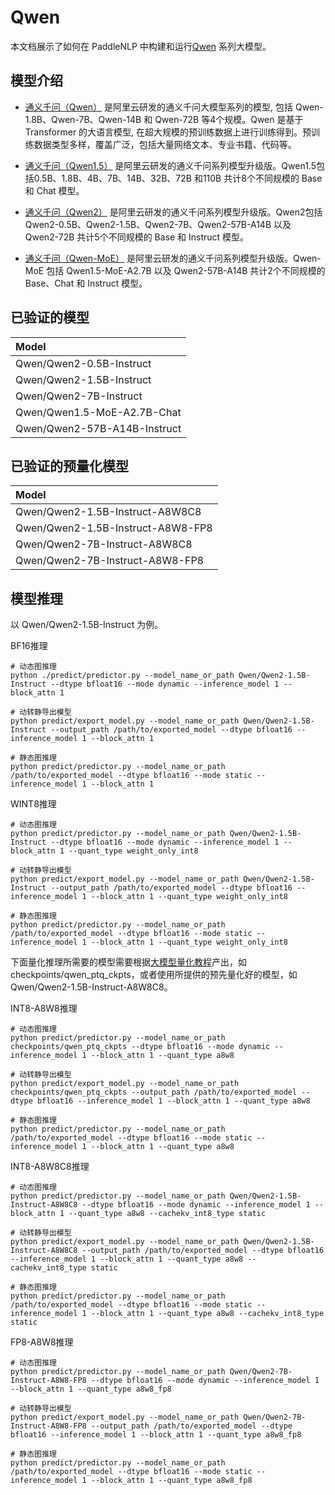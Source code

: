 # Qwen

本文档展示了如何在 PaddleNLP 中构建和运行[Qwen](https://huggingface.co/Qwen) 系列大模型。

## 模型介绍

* [通义千问（Qwen）](https://arxiv.org/abs/2205.01068) 是阿里云研发的通义千问大模型系列的模型, 包括 Qwen-1.8B、Qwen-7B、Qwen-14B 和 Qwen-72B 等4个规模。Qwen 是基于 Transformer 的大语言模型, 在超大规模的预训练数据上进行训练得到。预训练数据类型多样，覆盖广泛，包括大量网络文本、专业书籍、代码等。

* [通义千问（Qwen1.5）](https://qwenlm.github.io/blog/qwen1.5/) 是阿里云研发的通义千问系列模型升级版。Qwen1.5包括0.5B、1.8B、4B、7B、14B、32B、72B 和110B 共计8个不同规模的 Base 和 Chat 模型。

* [通义千问（Qwen2）](https://qwenlm.github.io/blog/qwen2/) 是阿里云研发的通义千问系列模型升级版。Qwen2包括 Qwen2-0.5B、Qwen2-1.5B、Qwen2-7B、Qwen2-57B-A14B 以及 Qwen2-72B 共计5个不同规模的 Base 和 Instruct 模型。

* [通义千问（Qwen-MoE）](https://qwenlm.github.io/blog/qwen2/) 是阿里云研发的通义千问系列模型升级版。Qwen-MoE 包括 Qwen1.5-MoE-A2.7B 以及 Qwen2-57B-A14B 共计2个不同规模的 Base、Chat 和 Instruct 模型。

## 已验证的模型

|Model|
|:-|
|Qwen/Qwen2-0.5B-Instruct|
|Qwen/Qwen2-1.5B-Instruct|
|Qwen/Qwen2-7B-Instruct|
|Qwen/Qwen1.5-MoE-A2.7B-Chat|
|Qwen/Qwen2-57B-A14B-Instruct|

## 已验证的预量化模型

|Model|
|:-|
|Qwen/Qwen2-1.5B-Instruct-A8W8C8|
|Qwen/Qwen2-1.5B-Instruct-A8W8-FP8|
|Qwen/Qwen2-7B-Instruct-A8W8C8|
|Qwen/Qwen2-7B-Instruct-A8W8-FP8|

## 模型推理

以 Qwen/Qwen2-1.5B-Instruct 为例。

BF16推理

```shell
# 动态图推理
python ./predict/predictor.py --model_name_or_path Qwen/Qwen2-1.5B-Instruct --dtype bfloat16 --mode dynamic --inference_model 1 --block_attn 1

# 动转静导出模型
python predict/export_model.py --model_name_or_path Qwen/Qwen2-1.5B-Instruct --output_path /path/to/exported_model --dtype bfloat16 --inference_model 1 --block_attn 1

# 静态图推理
python predict/predictor.py --model_name_or_path /path/to/exported_model --dtype bfloat16 --mode static --inference_model 1 --block_attn 1

```

WINT8推理

```shell
# 动态图推理
python predict/predictor.py --model_name_or_path Qwen/Qwen2-1.5B-Instruct --dtype bfloat16 --mode dynamic --inference_model 1 --block_attn 1 --quant_type weight_only_int8

# 动转静导出模型
python predict/export_model.py --model_name_or_path Qwen/Qwen2-1.5B-Instruct --output_path /path/to/exported_model --dtype bfloat16 --inference_model 1 --block_attn 1 --quant_type weight_only_int8

# 静态图推理
python predict/predictor.py --model_name_or_path /path/to/exported_model --dtype bfloat16 --mode static --inference_model 1 --block_attn 1 --quant_type weight_only_int8
```

下面量化推理所需要的模型需要根据[大模型量化教程](../quantization.md)产出，如 checkpoints/qwen_ptq_ckpts，或者使用所提供的预先量化好的模型，如 Qwen/Qwen2-1.5B-Instruct-A8W8C8。

INT8-A8W8推理

```shell
# 动态图推理
python predict/predictor.py --model_name_or_path checkpoints/qwen_ptq_ckpts --dtype bfloat16 --mode dynamic --inference_model 1 --block_attn 1 --quant_type a8w8

# 动转静导出模型
python predict/export_model.py --model_name_or_path checkpoints/qwen_ptq_ckpts --output_path /path/to/exported_model --dtype bfloat16 --inference_model 1 --block_attn 1 --quant_type a8w8

# 静态图推理
python predict/predictor.py --model_name_or_path /path/to/exported_model --dtype bfloat16 --mode static --inference_model 1 --block_attn 1 --quant_type a8w8
```

INT8-A8W8C8推理

```shell
# 动态图推理
python predict/predictor.py --model_name_or_path Qwen/Qwen2-1.5B-Instruct-A8W8C8 --dtype bfloat16 --mode dynamic --inference_model 1 --block_attn 1 --quant_type a8w8 --cachekv_int8_type static

# 动转静导出模型
python predict/export_model.py --model_name_or_path Qwen/Qwen2-1.5B-Instruct-A8W8C8 --output_path /path/to/exported_model --dtype bfloat16 --inference_model 1 --block_attn 1 --quant_type a8w8 --cachekv_int8_type static

# 静态图推理
python predict/predictor.py --model_name_or_path /path/to/exported_model --dtype bfloat16 --mode static --inference_model 1 --block_attn 1 --quant_type a8w8 --cachekv_int8_type static
```

FP8-A8W8推理
```shell
# 动态图推理
python predict/predictor.py --model_name_or_path Qwen/Qwen2-7B-Instruct-A8W8-FP8 --dtype bfloat16 --mode dynamic --inference_model 1 --block_attn 1 --quant_type a8w8_fp8

# 动转静导出模型
python predict/export_model.py --model_name_or_path Qwen/Qwen2-7B-Instruct-A8W8-FP8 --output_path /path/to/exported_model --dtype bfloat16 --inference_model 1 --block_attn 1 --quant_type a8w8_fp8

# 静态图推理
python predict/predictor.py --model_name_or_path /path/to/exported_model --dtype bfloat16 --mode static --inference_model 1 --block_attn 1 --quant_type a8w8_fp8
```
